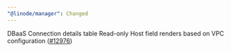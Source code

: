 ```yaml
---
"@linode/manager": Changed
---
```


DBaaS Connection details table Read-only Host field renders based on VPC configuration ([#12976](https://github.com/linode/manager/pull/12976))
